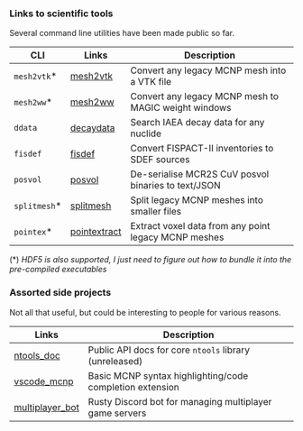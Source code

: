 ### Links to scientific tools

Several command line utilities have been made public so far.

| CLI         | Links                                                       | Description                                           |
| ----------- | ----------------------------------------------------------- | ----------------------------------------------------- |
| `mesh2vtk`* | [mesh2vtk](https://github.com/repositony/mesh2vtk)          | Convert any legacy MCNP mesh into a VTK file          |
| `mesh2ww`*  | [mesh2ww](https://github.com/repositony/mesh2ww)            | Convert any legacy MCNP mesh to MAGIC weight windows  |
| `ddata`     | [decaydata](https://github.com/repositony/decaydata)        | Search IAEA decay data for any nuclide                |
| `fisdef`    | [fisdef](https://github.com/repositony/fisdef)              | Convert FISPACT-II inventories to SDEF sources        |
| `posvol`    | [posvol](https://github.com/repositony/posvol)              | De-serialise MCR2S CuV posvol binaries to text/JSON   |
| `splitmesh`*| [splitmesh](https://github.com/repositony/splitmesh)        | Split legacy MCNP meshes into smaller files           |
| `pointex`*  | [pointextract](https://github.com/repositony/pointextract)  | Extract voxel data from any point legacy MCNP meshes  |

(*) _HDF5 is also supported, I just need to figure out how to bundle it into the pre-compiled executables_

### Assorted side projects

Not all that useful, but could be interesting to people for various reasons.

| Links                                                            | Description                                              |
| ---------------------------------------------------------------- | -------------------------------------------------------- |
| [ntools_doc](https://github.com/repositony/ntools_doc)           | Public API docs for core `ntools` library (unreleased)   |
| [vscode_mcnp](https://github.com/repositony/vscode_mcnp)         | Basic MCNP syntax highlighting/code completion extension |
| [multiplayer_bot](https://github.com/repositony/multiplayer_bot) | Rusty Discord bot for managing multiplayer game servers  |
